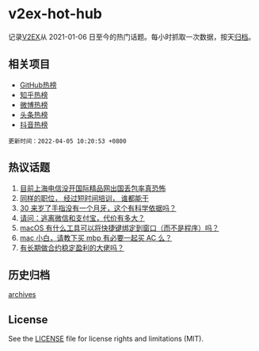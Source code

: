 # v2ex-hot-hub

 记录[V2EX](https://www.v2ex.com/)从 2021-01-06 日至今的热门话题。每小时抓取一次数据，按天[归档](archives)。
 
 ## 相关项目

- [GitHub热榜](https://github.com/lonnyzhang423/github-hot-hub)
- [知乎热榜](https://github.com/lonnyzhang423/zhihu-hot-hub)
- [微博热榜](https://github.com/lonnyzhang423/weibo-hot-hub)
- [头条热榜](https://github.com/lonnyzhang423/toutiao-hot-hub)
- [抖音热榜](https://github.com/lonnyzhang423/douyin-hot-hub)


 `更新时间：2022-04-05 10:20:53 +0800`

## 热议话题

1. [目前上海电信没开国际精品网出国丢包率真恐怖](https://www.v2ex.com/t/844883)
1. [同样的职位， 经过短时间培训， 谁都能干](https://www.v2ex.com/t/844852)
1. [30 来岁了手指没有一个月牙，这个有科学依据吗？](https://www.v2ex.com/t/844856)
1. [请问：逃离微信和支付宝，代价有多大？](https://www.v2ex.com/t/844963)
1. [macOS 有什么工具可以将快捷键绑定到窗口（而不是程序）吗？](https://www.v2ex.com/t/844853)
1. [mac 小白，请教下买 mbp 有必要一起买 AC 么？](https://www.v2ex.com/t/844884)
1. [有长期做合约稳定盈利的大佬吗？](https://www.v2ex.com/t/844860)

## 历史归档

[archives](archives)

## License

See the [LICENSE](LICENSE) file for license rights and limitations (MIT).
